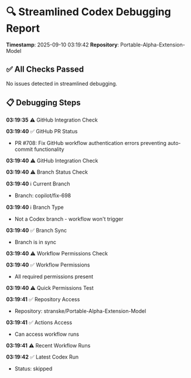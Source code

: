 # 🔍 Streamlined Codex Debugging Report

**Timestamp**: 2025-09-10 03:19:42
**Repository**: Portable-Alpha-Extension-Model

## ✅ All Checks Passed
No issues detected in streamlined debugging.

## 📋 Debugging Steps
**03:19:35** ⚠️ GitHub Integration Check

**03:19:40** ✅ GitHub PR Status
  - PR #708: Fix GitHub workflow authentication errors preventing auto-commit functionality

**03:19:40** ⚠️ GitHub Integration Check

**03:19:40** ⚠️ Branch Status Check

**03:19:40** ℹ️ Current Branch
  - Branch: copilot/fix-698

**03:19:40** ℹ️ Branch Type
  - Not a Codex branch - workflow won't trigger

**03:19:40** ✅ Branch Sync
  - Branch is in sync

**03:19:40** ⚠️ Workflow Permissions Check

**03:19:40** ✅ Workflow Permissions
  - All required permissions present

**03:19:40** ⚠️ Quick Permissions Test

**03:19:41** ✅ Repository Access
  - Repository: stranske/Portable-Alpha-Extension-Model

**03:19:41** ✅ Actions Access
  - Can access workflow runs

**03:19:41** ⚠️ Recent Workflow Runs

**03:19:42** ✅ Latest Codex Run
  - Status: skipped
